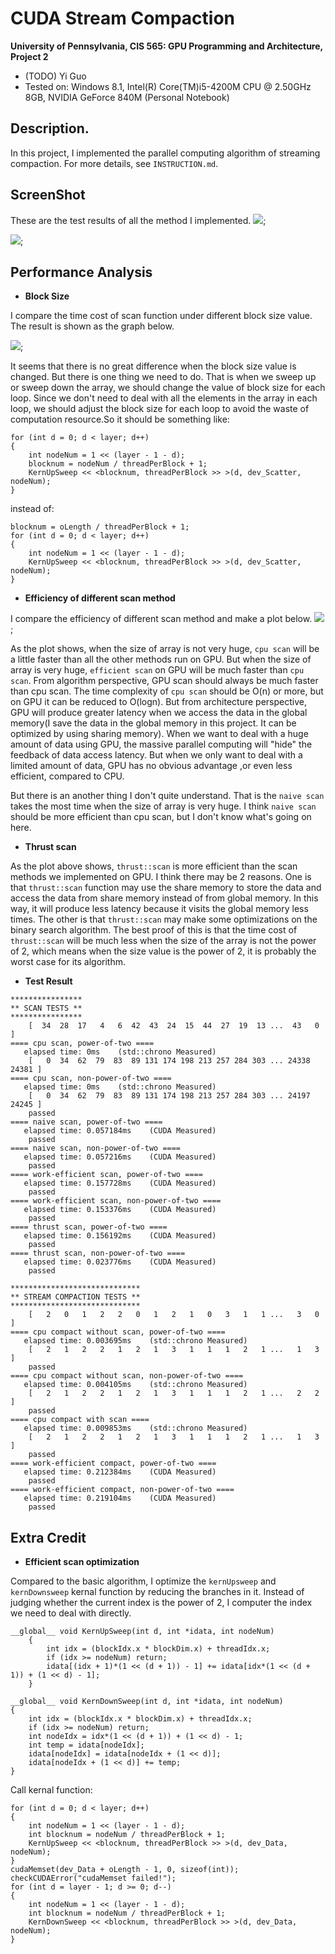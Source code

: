 CUDA Stream Compaction
======================

**University of Pennsylvania, CIS 565: GPU Programming and Architecture, Project 2**

* (TODO) Yi Guo
* Tested on:  Windows 8.1, Intel(R) Core(TM)i5-4200M CPU @ 2.50GHz 8GB, NVIDIA GeForce 840M (Personal Notebook)

## Description.
In this project, I implemented the parallel computing algorithm of streaming compaction. For more details, see `INSTRUCTION.md`.

## ScreenShot
These are the test results of all the method I implemented.
![](./img/result1.png);

![](./img/result2.png);

## Performance Analysis

* **Block Size**

I compare the time cost of scan function under different block size value. The result is shown as the graph below.

![](./img/blocksizeComparison.png);

It seems that there is no great difference when the block size value is changed. But there is one thing we need to do. That is when we sweep up or sweep down the array, we should change the value of block size for each loop. Since we don't need to deal with all the elements in the array in each loop, we should adjust the block size for each loop to avoid the waste of computation resource.So it should be something like:

	for (int d = 0; d < layer; d++)
	{
		int nodeNum = 1 << (layer - 1 - d);
		blocknum = nodeNum / threadPerBlock + 1;
		KernUpSweep << <blocknum, threadPerBlock >> >(d, dev_Scatter, nodeNum);
	}

instead of: 

	blocknum = oLength / threadPerBlock + 1;
	for (int d = 0; d < layer; d++)
	{
		int nodeNum = 1 << (layer - 1 - d);		
		KernUpSweep << <blocknum, threadPerBlock >> >(d, dev_Scatter, nodeNum);
	}

* **Efficiency of different scan method**

I compare the efficiency of different scan method and make a plot below.
![](./img/ScanComparison.png);

As the plot shows, when the size of array is not very huge,  `cpu scan` will be a little faster than all the other methods run on GPU. But when the size of array is very huge, `efficient scan` on GPU will be much faster than `cpu scan`. From algorithm perspective, GPU scan should always be much faster than cpu scan. The time complexity of `cpu scan` should be O(n) or more, but on GPU it can be reduced to O(logn). But from architecture perspective, GPU will produce greater latency when we access the data in the global memory(I save the data in the global memory in this project. It can be optimized by using sharing memory). When we want to deal with a huge amount of data using GPU, the massive parallel computing will "hide" the feedback of data access latency. But when we only want to deal with a limited amount of data, GPU has no obvious advantage ,or even less efficient, compared to CPU. 

But there is an another thing I don't quite understand. That is the `naive scan` takes the most time when the size of array is very huge. I think `naive scan` should be more efficient than cpu scan, but I don't know what's going on here.

* **Thrust scan**

As the plot above shows, `thrust::scan` is more efficient than the scan methods we implemented on GPU. I think there may be 2 reasons. One is that `thrust::scan` function may use the share memory to store the data and access the data from share memory instead of from global memory. In this way, it will produce less latency because it visits the global memory less times. The other is that `thrust::scan` may make some optimizations on the binary search algorithm. The best proof of this is that the time cost of `thrust::scan` will be much less when the size of the array is not the power of 2, which means when the size value is the power of 2, it is probably the worst case for its algorithm.

* **Test Result**

```
****************
** SCAN TESTS **
****************
    [  34  28  17   4   6  42  43  24  15  44  27  19  13 ...  43   0 ]
==== cpu scan, power-of-two ====
   elapsed time: 0ms    (std::chrono Measured)
    [   0  34  62  79  83  89 131 174 198 213 257 284 303 ... 24338 24381 ]
==== cpu scan, non-power-of-two ====
   elapsed time: 0ms    (std::chrono Measured)
    [   0  34  62  79  83  89 131 174 198 213 257 284 303 ... 24197 24245 ]
    passed
==== naive scan, power-of-two ====
   elapsed time: 0.057184ms    (CUDA Measured)
    passed
==== naive scan, non-power-of-two ====
   elapsed time: 0.057216ms    (CUDA Measured)
    passed
==== work-efficient scan, power-of-two ====
   elapsed time: 0.157728ms    (CUDA Measured)
    passed
==== work-efficient scan, non-power-of-two ====
   elapsed time: 0.153376ms    (CUDA Measured)
    passed
==== thrust scan, power-of-two ====
   elapsed time: 0.156192ms    (CUDA Measured)
    passed
==== thrust scan, non-power-of-two ====
   elapsed time: 0.023776ms    (CUDA Measured)
    passed

*****************************
** STREAM COMPACTION TESTS **
*****************************
    [   2   0   1   2   2   0   1   2   1   0   3   1   1 ...   3   0 ]
==== cpu compact without scan, power-of-two ====
   elapsed time: 0.003695ms    (std::chrono Measured)
    [   2   1   2   2   1   2   1   3   1   1   1   2   1 ...   1   3 ]
    passed
==== cpu compact without scan, non-power-of-two ====
   elapsed time: 0.004105ms    (std::chrono Measured)
    [   2   1   2   2   1   2   1   3   1   1   1   2   1 ...   2   2 ]
    passed
==== cpu compact with scan ====
   elapsed time: 0.009853ms    (std::chrono Measured)
    [   2   1   2   2   1   2   1   3   1   1   1   2   1 ...   1   3 ]
    passed
==== work-efficient compact, power-of-two ====
   elapsed time: 0.212384ms    (CUDA Measured)
    passed
==== work-efficient compact, non-power-of-two ====
   elapsed time: 0.219104ms    (CUDA Measured)
    passed
```
## Extra Credit     

* **Efficient scan optimization**

Compared to the basic algorithm, I optimize the `kernUpsweep` and `kernDownsweep` kernal function by reducing the branches in it. Instead of judging whether the current index is the power of 2, I computer the index we need to deal with directly.

```
__global__ void KernUpSweep(int d, int *idata, int nodeNum)
	{
		int idx = (blockIdx.x * blockDim.x) + threadIdx.x;
		if (idx >= nodeNum)	return;
		idata[(idx + 1)*(1 << (d + 1)) - 1] += idata[idx*(1 << (d + 1)) + (1 << d) - 1];
	}

__global__ void KernDownSweep(int d, int *idata, int nodeNum)
{
	int idx = (blockIdx.x * blockDim.x) + threadIdx.x;
	if (idx >= nodeNum)	return;
	int nodeIdx = idx*(1 << (d + 1)) + (1 << d) - 1;
	int temp = idata[nodeIdx];
	idata[nodeIdx] = idata[nodeIdx + (1 << d)];
	idata[nodeIdx + (1 << d)] += temp;
}
```
	
Call kernal function:
```
for (int d = 0; d < layer; d++)
{
	int nodeNum = 1 << (layer - 1 - d);
	int blocknum = nodeNum / threadPerBlock + 1;
	KernUpSweep << <blocknum, threadPerBlock >> >(d, dev_Data, nodeNum);
}
cudaMemset(dev_Data + oLength - 1, 0, sizeof(int));
checkCUDAError("cudaMemset failed!");
for (int d = layer - 1; d >= 0; d--)
{
	int nodeNum = 1 << (layer - 1 - d);
	int blocknum = nodeNum / threadPerBlock + 1;
	KernDownSweep << <blocknum, threadPerBlock >> >(d, dev_Data, nodeNum);
}
```









